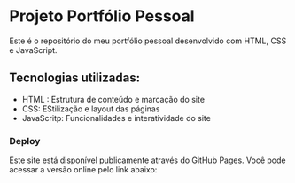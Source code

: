 <h1> Projeto Portfólio Pessoal</h1>
<p>Este é o repositório do meu portfólio pessoal desenvolvido com HTML, CSS e JavaScript.</p>

<h2>Tecnologias utilizadas: </h2>
<ul>
  <li>HTML : Estrutura de conteúdo e marcação do site</li>
  <li>CSS: EStilização e layout das páginas</li>
  <li>JavaScritp: Funcionalidades e interatividade do site</li>
</ul>

<h3>Deploy</h3>
<p>Este site está disponível publicamente através do GitHub Pages. Você pode acessar a versão online pelo link abaixo:</p>



